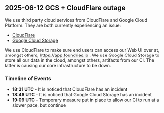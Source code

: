 ## 2025-06-12 GCS + CloudFlare outage

We use third party cloud services from CloudFlare and Google Cloud Platform.
They are both currently experiencing an issue:

- [CloudFlare](https://www.cloudflarestatus.com/incidents/25r9t0vz99rp)
- [Google Cloud Storage](https://status.cloud.google.com/incidents/ow5i3PPK96RduMcb1SsW#9vdgstWovYPJoLaLXY3h)

We use CloudFlare to make sure end users can access our Web UI over at, amongst others, https://app.foundries.io .
We use Google Cloud Storage to store all our data in the cloud, amongst others, artifacts from our CI.
The latter is causing our core infrastructure to be down.

### Timeline of Events

- **18:31 UTC** - It is noticed that CloudFlare has an incident
- **18:46 UTC** - It is noticed that Google Cloud Storage has an incident
- **19:09 UTC** - Temporary measure put in place to allow our CI to run at a slower pace, but continue

